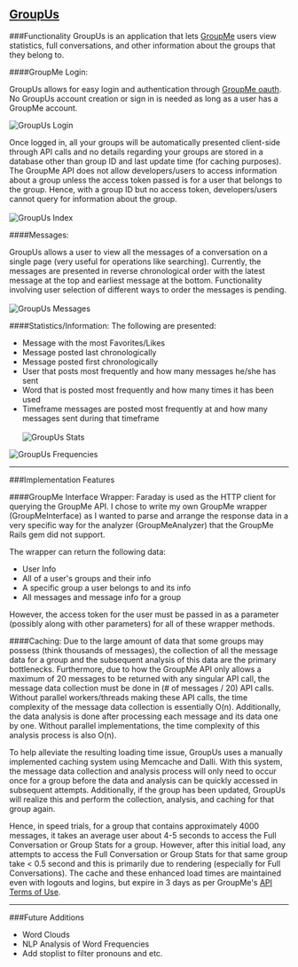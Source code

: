 <a href="http://group-us.herokuapp.com" target="_blank">GroupUs</a>
------

###Functionality
GroupUs is an application that lets [GroupMe](http://groupme.com) users view statistics, full conversations, and other information about the groups that they belong to.

####GroupMe Login:

GroupUs allows for easy login and authentication through [GroupMe oauth](https://dev.groupme.com/tutorials/oauth). No GroupUs account creation or sign in is needed as long as a user has a GroupMe account.

![GroupUs Login](http://s3.amazonaws.com/jamesrwen/app/public/projects/groupus/groupuslogin_original.png?1389939059 "GroupUs Login")

Once logged in, all your groups will be automatically presented client-side through API calls and no details regarding your groups are stored in a database other than group ID and last update time (for caching purposes). The GroupMe API does not allow developers/users to access information about a group unless the access token passed is for a user that belongs to the group. Hence, with a group ID but no access token, developers/users cannot query for information about the group.
<br/><br/>
![GroupUs Index](http://s3.amazonaws.com/jamesrwen/app/public/projects/groupus/groupusindex_original.png?1389939060 "GroupUs Index")

####Messages:

GroupUs allows a user to view all the messages of a conversation on a single page (very useful for operations like searching). Currently, the messages are presented in reverse chronological order with the latest message at the top and earliest message at the bottom. Functionality involving user selection of different ways to order the messages is pending.
<br/><br/>
![GroupUs Messages](http://s3.amazonaws.com/jamesrwen/app/public/projects/groupus/groupusmessages_original.png?1389938408 "GroupUs Messages")

####Statistics/Information:
The following are presented:
* Message with the most Favorites/Likes
* Message posted last chronologically
* Message posted first chronologically
* User that posts most frequently and how many messages he/she has sent
* Word that is posted most frequently and how many times it has been used
* Timeframe messages are posted most frequently at and how many messages sent during that timeframe
<br/><br/>
![GroupUs Stats](http://s3.amazonaws.com/jamesrwen/app/public/projects/groupus/groupusstats_original.png?1389938409 "GroupUs Stats")

![GroupUs Frequencies](http://s3.amazonaws.com/jamesrwen/app/public/projects/groupus/groupusfrequencies_original.png?1389938410 "GroupUs Frequencies")

---
###Implementation Features

####GroupMe Interface Wrapper:
Faraday is used as the HTTP client for querying the GroupMe API. I chose to write my own GroupMe wrapper (GroupMeInterface) as I wanted to parse and arrange the response data in a very specific way for the analyzer (GroupMeAnalyzer) that the GroupMe Rails gem did not support. 

The wrapper can return the following data:
- User Info
- All of a user's groups and their info
- A specific group a user belongs to and its info
- All messages and message info for a group

However, the access token for the user must be passed in as a parameter (possibly along with other parameters) for all of these wrapper methods.

####Caching:
Due to the large amount of data that some groups may possess (think thousands of messages), the collection of all the message data for a group and the subsequent analysis of this data are the primary bottlenecks. Furthermore, due to how the GroupMe API only allows a maximum of 20 messages to be returned with any singular API call, the message data collection must be done in (# of messages / 20) API calls. Without parallel workers/threads making these API calls, the time complexity of the message data collection is essentially O(n). Additionally, the data analysis is done after processing each message and its data one by one. Without parallel implementations, the time complexity of this analysis process is also O(n).

To help alleviate the resulting loading time issue, GroupUs uses a manually implemented caching system using Memcache and Dalli. With this system, the message data collection and analysis process will only need to occur once for a group before the data and analysis can be quickly accessed in subsequent attempts. Additionally, if the group has been updated, GroupUs will realize this and perform the collection, analysis, and caching for that group again.

Hence, in speed trials, for a group that contains approximately 4000 messages, it takes an average user about 4-5 seconds to access the Full Conversation or Group Stats for a group. However, after this initial load, any attempts to access the Full Conversation or Group Stats for that same group take < 0.5 second and this is primarily due to rendering (especially for Full Conversations). The cache and these enhanced load times are maintained even with logouts and logins, but expire in 3 days as per GroupMe's [API Terms of Use](https://docs.google.com/viewer?url=https%3A%2F%2Fdev.groupme.com%2FGroupMe_API_License_Agreement.pdf).

---
###Future Additions
- Word Clouds
- NLP Analysis of Word Frequencies
- Add stoplist to filter pronouns and etc.